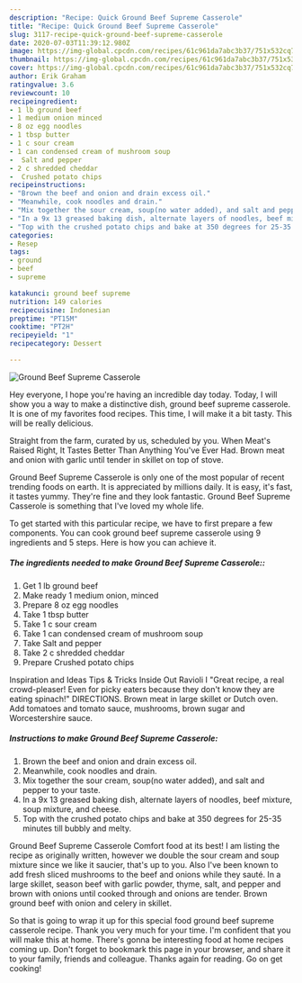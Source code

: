 ```yaml
---
description: "Recipe: Quick Ground Beef Supreme Casserole"
title: "Recipe: Quick Ground Beef Supreme Casserole"
slug: 3117-recipe-quick-ground-beef-supreme-casserole
date: 2020-07-03T11:39:12.980Z
image: https://img-global.cpcdn.com/recipes/61c961da7abc3b37/751x532cq70/ground-beef-supreme-casserole-recipe-main-photo.jpg
thumbnail: https://img-global.cpcdn.com/recipes/61c961da7abc3b37/751x532cq70/ground-beef-supreme-casserole-recipe-main-photo.jpg
cover: https://img-global.cpcdn.com/recipes/61c961da7abc3b37/751x532cq70/ground-beef-supreme-casserole-recipe-main-photo.jpg
author: Erik Graham
ratingvalue: 3.6
reviewcount: 10
recipeingredient:
- 1 lb ground beef
- 1 medium onion minced
- 8 oz egg noodles
- 1 tbsp butter
- 1 c sour cream
- 1 can condensed cream of mushroom soup
-  Salt and pepper
- 2 c shredded cheddar
-  Crushed potato chips
recipeinstructions:
- "Brown the beef and onion and drain excess oil."
- "Meanwhile, cook noodles and drain."
- "Mix together the sour cream, soup(no water added), and salt and pepper to your taste."
- "In a 9x 13 greased baking dish, alternate layers of noodles, beef mixture, soup mixture, and cheese."
- "Top with the crushed potato chips and bake at 350 degrees for 25-35 minutes till bubbly and melty."
categories:
- Resep
tags:
- ground
- beef
- supreme

katakunci: ground beef supreme
nutrition: 149 calories
recipecuisine: Indonesian
preptime: "PT15M"
cooktime: "PT2H"
recipeyield: "1"
recipecategory: Dessert

---
```



![Ground Beef Supreme Casserole](https://img-global.cpcdn.com/recipes/61c961da7abc3b37/751x532cq70/ground-beef-supreme-casserole-recipe-main-photo.jpg)

Hey everyone, I hope you're having an incredible day today. Today, I will show you a way to make a distinctive dish, ground beef supreme casserole. It is one of my favorites food recipes. This time, I will make it a bit tasty. This will be really delicious.

Straight from the farm, curated by us, scheduled by you. When Meat&#39;s Raised Right, It Tastes Better Than Anything You&#39;ve Ever Had. Brown meat and onion with garlic until tender in skillet on top of stove.

Ground Beef Supreme Casserole is only one of the most popular of recent trending foods on earth. It is appreciated by millions daily. It is easy, it's fast, it tastes yummy. They're fine and they look fantastic. Ground Beef Supreme Casserole is something that I've loved my whole life.


To get started with this particular recipe, we have to first prepare a few components. You can cook ground beef supreme casserole using 9 ingredients and 5 steps. Here is how you can achieve it.

##### The ingredients needed to make Ground Beef Supreme Casserole::

1. Get 1 lb ground beef
1. Make ready 1 medium onion, minced
1. Prepare 8 oz egg noodles
1. Take 1 tbsp butter
1. Take 1 c sour cream
1. Take 1 can condensed cream of mushroom soup
1. Take  Salt and pepper
1. Take 2 c shredded cheddar
1. Prepare  Crushed potato chips


Inspiration and Ideas Tips &amp; Tricks Inside Out Ravioli I &#34;Great recipe, a real crowd-pleaser! Even for picky eaters because they don&#39;t know they are eating spinach!&#34; DIRECTIONS. Brown meat in large skillet or Dutch oven. Add tomatoes and tomato sauce, mushrooms, brown sugar and Worcestershire sauce. 

##### Instructions to make Ground Beef Supreme Casserole:

1. Brown the beef and onion and drain excess oil.
1. Meanwhile, cook noodles and drain.
1. Mix together the sour cream, soup(no water added), and salt and pepper to your taste.
1. In a 9x 13 greased baking dish, alternate layers of noodles, beef mixture, soup mixture, and cheese.
1. Top with the crushed potato chips and bake at 350 degrees for 25-35 minutes till bubbly and melty.


Ground Beef Supreme Casserole Comfort food at its best! I am listing the recipe as originally written, however we double the sour cream and soup mixture since we like it saucier, that&#39;s up to you. Also I&#39;ve been known to add fresh sliced mushrooms to the beef and onions while they sauté. In a large skillet, season beef with garlic powder, thyme, salt, and pepper and brown with onions until cooked through and onions are tender. Brown ground beef with onion and celery in skillet. 

So that is going to wrap it up for this special food ground beef supreme casserole recipe. Thank you very much for your time. I'm confident that you will make this at home. There's gonna be interesting food at home recipes coming up. Don't forget to bookmark this page in your browser, and share it to your family, friends and colleague. Thanks again for reading. Go on get cooking!
